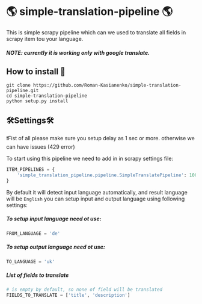 # :earth_americas: simple-translation-pipeline :earth_americas:

This is simple scrapy pipeline which can we used to translate all fields in scrapy item tou your language.

##### NOTE: currently it is working only with google translate.

## How to install :snake:
```
git clone https://github.com/Roman-Kasianenko/simple-translation-pipeline.git
cd simple-translation-pipeline
python setup.py install
```

## :hammer_and_wrench:Settings:hammer_and_wrench:

❗Fist of all please make sure you setup delay as 1 sec or more. otherwise we can have issues (429 error)

To start using this pipeline we need to add in in scrapy settings file:
```python
ITEM_PIPELINES = {
    'simple_translation_pipeline.pipeline.SimpleTranslatePipeline': 100
}

```

By default it will detect input language automatically, and result language will be `English` 
you can setup input and output language using following settings:

##### To setup input language need ot use:
```python
FROM_LANGUAGE = 'de'
```
##### To setup output language need ot use:
```python
TO_LANGUAGE = 'uk'
```
##### List of fields to translate
```python
# is empty by default, so none of field will be translated
FIELDS_TO_TRANSLATE = ['title', 'description']
```
